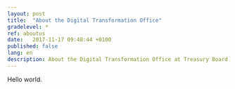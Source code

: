 ```yaml
---
layout: post
title:  "About the Digital Transformation Office"
gradelevel: *
ref: aboutus
date:   2017-11-17 09:48:44 +0100
published: false
lang: en
description: About the Digital Transformation Office at Treasury Board of Canada Secretariat. 
---
```


Hello world.
